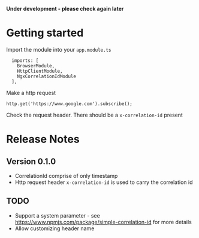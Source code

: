 **Under development - please check again later**

# Getting started

Import the module into your `app.module.ts`

```
  imports: [
    BrowserModule,
    HttpClientModule,
    NgxCorrelationIdModule
  ],

```

Make a http request

```
http.get('https://www.google.com').subscribe();
```

Check the request header. There should be a `x-correlation-id` present 

# Release Notes

## Version 0.1.0

- CorrelationId comprise of only timestamp
- Http request header `x-correlation-id` is used to carry the correlation id

## TODO
- Support a system parameter - see https://www.npmjs.com/package/simple-correlation-id for more details
- Allow customizing header name

